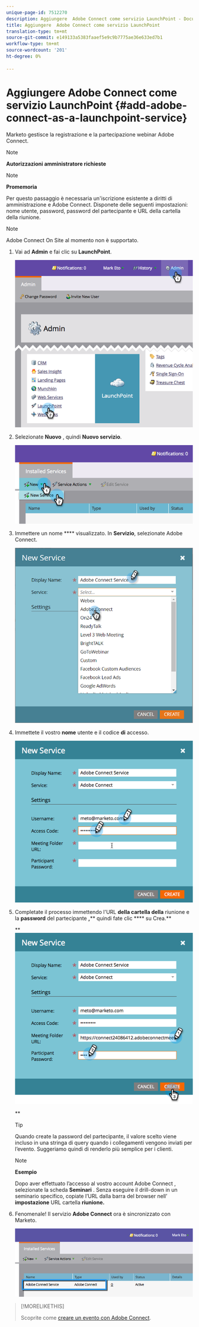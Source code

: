 ```yaml
---
unique-page-id: 7512270
description: Aggiungere  Adobe Connect come servizio LaunchPoint - Documenti Marketo - Documentazione prodotto
title: Aggiungere  Adobe Connect come servizio LaunchPoint
translation-type: tm+mt
source-git-commit: e149133a5383faaef5e9c9b7775ae36e633ed7b1
workflow-type: tm+mt
source-wordcount: '201'
ht-degree: 0%

---
```



# Aggiungere  Adobe Connect come servizio LaunchPoint {#add-adobe-connect-as-a-launchpoint-service}

Marketo gestisce la registrazione e la partecipazione  webinar Adobe Connect.

>[!NOTE]
>
>**Autorizzazioni amministratore richieste**

>[!NOTE]
>
>**Promemoria**
>
>Per questo passaggio è necessaria un&#39;iscrizione esistente a  diritti di amministrazione e Adobe Connect. Disponete delle seguenti impostazioni: nome utente, password, password del partecipante e URL della cartella della riunione.

>[!NOTE]
>
> Adobe Connect On Site al momento non è supportato.

1. Vai ad **Admin** e fai clic su **LaunchPoint**.

   ![](assets/image2015-4-22-11-3a33-3a51.png)

1. Selezionate **Nuovo** , quindi **Nuovo servizio**.

   ![](assets/image2015-4-22-11-3a40-3a19.png)

1. Immettere un nome **** visualizzato. In **Servizio**, selezionate  Adobe Connect.

   ![](assets/new-service-adobe-connect.png)

1. Immettete il vostro **nome** utente e il codice **di** accesso.

   ![](assets/image2015-4-22-11-3a50-3a6.png)

1. Completate il processo immettendo l&#39;URL **della cartella della** riunione e la **password** del partecipante **,**** quindi fate clic **** su Crea.**

   ** ![](assets/image2015-4-22-11-3a55-3a36.png)

   **

   >[!TIP]
   >
   >Quando create la password del partecipante, il valore scelto viene incluso in una stringa di query quando i collegamenti vengono inviati per l’evento. Suggeriamo quindi di renderlo più semplice per i clienti.

   >[!NOTE]
   >
   >**Esempio**
   >
   >
   >Dopo aver effettuato l’accesso al vostro account Adobe Connect , selezionate la scheda **Seminari** . Senza eseguire il drill-down in un seminario specifico, copiate l’URL dalla barra del browser nell’ **impostazione** URL cartella **riunione.**

1. Fenomenale! Il servizio **Adobe Connect** ora è sincronizzato con Marketo.

   ![](assets/adobe-connect-service.png)

>[!MORELIKETHIS]
>
>Scoprite come [creare un evento con  Adobe Connect](../../../product-docs/demand-generation/events/create-an-event/create-an-event-with-adobe-connect.md).

